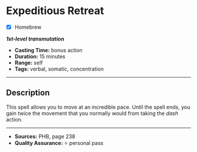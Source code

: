 # Expeditious Retreat
- [x] Homebrew

***1st-level transmutation***
- **Casting Time:** bonus action
- **Duration:** 15 minutes
- **Range:** self
- **Tags:** verbal, somatic, concentration

---

## Description
This spell allows you to move at an incredible pace.
Until the spell ends, you gain twice the movement that you normally would from taking the *dash* action.

---

- **Sources:** PHB, page 238
- **Quality Assurance:** :star: personal pass
